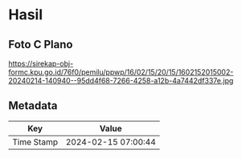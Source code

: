 # Hasil

## Foto C Plano

https://sirekap-obj-formc.kpu.go.id/76f0/pemilu/ppwp/16/02/15/20/15/1602152015002-20240214-140940--95dd4f68-7266-4258-a12b-4a7442df337e.jpg


## Metadata

| Key        | Value               |
| ---------- | ------------------- |
| Time Stamp | 2024-02-15 07:00:44 |



